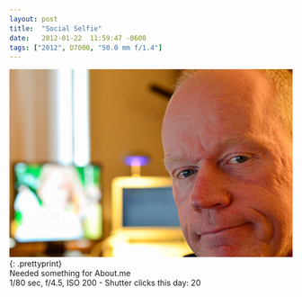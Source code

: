 ```yaml
---
layout: post
title:  "Social Selfie"
date:   2012-01-22  11:59:47 -0600
tags: ["2012", D7000, "50.0 mm f/1.4"]
---
```

![:title](/images/2012/2012_0122_D7K3962.jpg)
{: .prettyprint}  
Needed something for About.me  
1/80 sec, f/4.5, ISO 200 - Shutter clicks this day: 20
